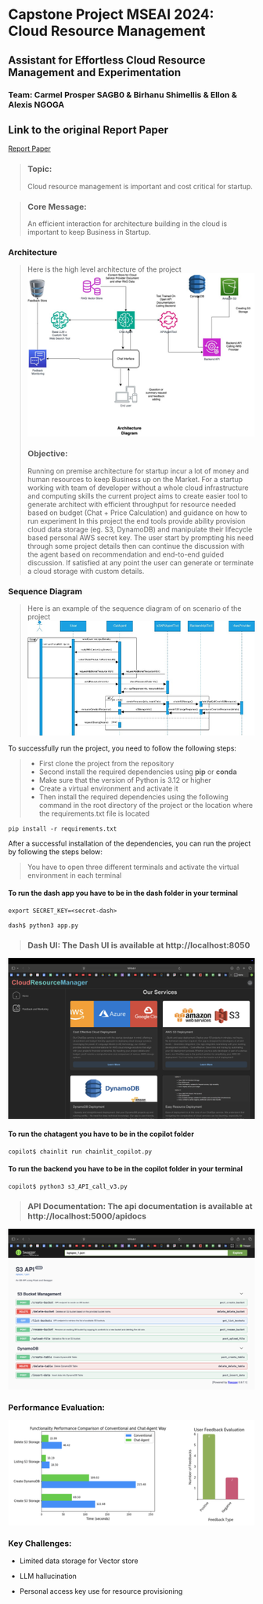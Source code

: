 # Capstone Project MSEAI 2024: Cloud Resource Management
## Assistant for Effortless Cloud Resource Management and Experimentation
### Team: Carmel Prosper SAGB0 & Birhanu Shimellis & Ellon & Alexis NGOGA 

## Link to the original Report Paper
[Report Paper](./report.pdf)


> ### Topic: 
> Cloud resource management is important and cost critical for startup.

> ### Core Message: 
> An efficient interaction for architecture building in the cloud is important to keep Business in Startup.

### Architecture
> Here is the high level architecture of the project
![Architecture](./img/architecture.jpg)
> 
> ### Objective: 
> Running on premise architecture for startup incur a lot of money and human resources to keep Business up on the Market. For a startup working with team of developer without a whole cloud infrastructure and computing skills the current project aims to create easier tool to generate architect with efficient throughput for resource needed based on budget (Chat + Price Calculation)  and guidance on how to run experiment
> In this project the end tools provide ability provision cloud data storage (eg. S3, DynamoDB) and manipulate their lifecycle based personal AWS secret key. 
> The user start by prompting his need through some project details then can continue the discussion with the agent based on recommendation and end-to-end guided discussion.
> If satisfied at any point the user can generate or terminate a cloud storage with custom details.


### Sequence Diagram
> Here is an example of the sequence diagram of on scenario of the project
![Sequence Diagram](./img/seq_diags.jpeg)

To successfully run the project, you need to follow the following steps:
> * First clone the project from the repository
> * Second install the required dependencies using __pip__ or __conda__
> * Make sure that the version of Python is 3.12 or higher
> * Create a virtual environment and activate it
> * Then install the required dependencies using the following command in the root directory of the project or the location where the requirements.txt file is located

```
pip install -r requirements.txt
```

After a successful installation of the dependencies, you can run the project by following the steps below:

> You have to open three different terminals and activate the virtual environment in each terminal

#### To run the dash app you have to be in the dash folder in your terminal
```
export SECRET_KEY=<secret-dash>
```
```
dash$ python3 app.py 
```
> ### Dash UI: The Dash UI is available at http://localhost:8050
![Dash-UI](./img/ui.png)

#### To run the chatagent you have to be in the copilot folder
```
copilot$ chainlit run chainlit_copilot.py 
```
#### To run the backend you have to be in the copilot folder in your terminal

```
copilot$ python3 s3_API_call_v3.py 
```
> ### API Documentation: The api documentation is available at http://localhost:5000/apidocs
![Api-Doc](./img/api-docs.png)

### Performance Evaluation:

![Performance Evaluation and Feedback](./img/performances.png)

### Key Challenges:
- Limited data storage for Vector store

- LLM hallucination

- Personal access key use for resource provisioning